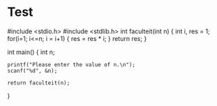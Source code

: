 # Test
#include <stdio.h>
#include <stdlib.h>
int faculteit(int n)
{
    int i, res = 1;
    for(i=1; i<=n; i = i+1)
        {
            res = res * i;
        }
    return res;
}

int main()
{
    int n;

    printf("Please enter the value of n.\n");
    scanf("%d", &n);

    return faculteit(n);
}
